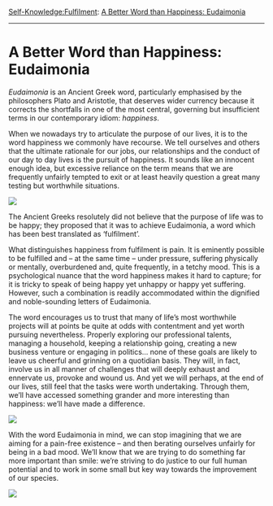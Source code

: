 [Self-Knowledge:](https://www.theschooloflife.com/thebookoflife/category/self-knowledge/)[Fulfilment](https://www.theschooloflife.com/thebookoflife/category/self-knowledge/fulfilment/): [A Better Word than Happiness: Eudaimonia](https://www.theschooloflife.com/thebookoflife/a-better-word-than-happiness-eudaimonia/)

* * *

# A Better Word than Happiness: Eudaimonia

_Eudaimonia_ is an Ancient Greek word, particularly emphasised by the philosophers Plato and Aristotle, that deserves wider currency because it corrects the shortfalls in one of the most central, governing but insufficient terms in our contemporary idiom: _happiness_.

When we nowadays try to articulate the purpose of our lives, it is to the word happiness we commonly have recourse. We tell ourselves and others that the ultimate rationale for our jobs, our relationships and the conduct of our day to day lives is the pursuit of happiness. It sounds like an innocent enough idea, but excessive reliance on the term means that we are frequently unfairly tempted to exit or at least heavily question a great many testing but worthwhile situations.

![](https://s-media-cache-ak0.pinimg.com/736x/b8/eb/59/b8eb597030f04e67ac2bf2c20e5113cb--greek-history-architectural-styles.jpg)

The Ancient Greeks resolutely did not believe that the purpose of life was to be happy; they proposed that it was to achieve Eudaimonia, a word which has been best translated as ‘fulfilment’.

What distinguishes happiness from fulfilment is pain. It is eminently possible to be fulfilled and – at the same time – under pressure, suffering physically or mentally, overburdened and, quite frequently, in a tetchy mood. This is a psychological nuance that the word happiness makes it hard to capture; for it is tricky to speak of being happy yet unhappy or happy yet suffering. However, such a combination is readily accommodated within the dignified and noble-sounding letters of Eudaimonia.

The word encourages us to trust that many of life’s most worthwhile projects will at points be quite at odds with contentment and yet worth pursuing nevertheless. Properly exploring our professional talents, managing a household, keeping a relationship going, creating a new business venture or engaging in politics… none of these goals are likely to leave us cheerful and grinning on a quotidian basis. They will, in fact, involve us in all manner of challenges that will deeply exhaust and ennervate us, provoke and wound us. And yet we will perhaps, at the end of our lives, still feel that the tasks were worth undertaking. Through them, we’ll have accessed something grander and more interesting than happiness: we’ll have made a difference.

![](http://www.antike-am-koenigsplatz.mwn.de/typo3temp/pics/c1b41223d8.jpg)

With the word Eudaimonia in mind, we can stop imagining that we are aiming for a pain-free existence – and then berating ourselves unfairly for being in a bad mood. We’ll know that we are trying to do something far more important than smile: we’re striving to do justice to our full human potential and to work in some small but key way towards the improvement of our species.

[![](https://img.youtube.com/vi/GocIobQ9MLs/0.jpg)](https://www.youtube.com/embed/GocIobQ9MLs '')
